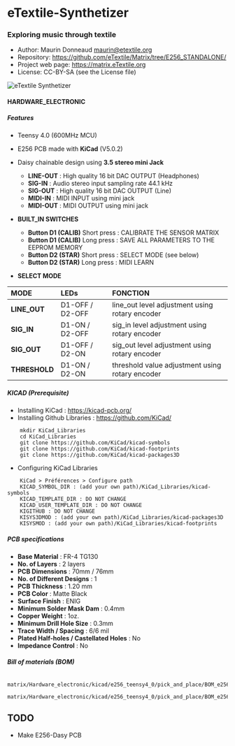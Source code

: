 # eTextile-Synthetizer
### Exploring music through textile

- Author: Maurin Donneaud <maurin@etextile.org>
- Repository: https://github.com/eTextile/Matrix/tree/E256_STANDALONE/
- Project web page: https://matrix.eTextile.org
- License: CC-BY-SA (see the License file)

![eTextile Synthetizer](https://live.staticflickr.com/65535/50747231422_db241da26b_c_d.jpg)

#### HARDWARE_ELECTRONIC
##### Features
- Teensy 4.0 (600MHz MCU)
- E256 PCB made with **KiCad** (V5.0.2)
- Daisy chainable design using **3.5 stereo mini Jack**
    - **LINE-OUT** : High quality 16 bit DAC OUTPUT (Headphones)
    - **SIG-IN** : Audio stereo input sampling rate 44.1 kHz
    - **SIG-OUT** : High quality 16 bit DAC OUTPUT (Line)
    - **MIDI-IN** : MIDI INPUT using mini jack 
    - **MIDI-OUT** : MIDI OUTPUT using mini jack

- **BUILT_IN SWITCHES**
    - **Button D1 (CALIB)** Short press : CALIBRATE THE SENSOR MATRIX
    - **Button D1 (CALIB)** Long press : SAVE ALL PARAMETERS TO THE EEPROM MEMORY
    - **Button D2 (STAR)** Short press : SELECT MODE (see below)
    - **Button D2 (STAR)** Long press : MIDI LEARN

- **SELECT MODE**

|      MODE     |       LEDs      |                     FONCTION                    |
| :------------ | :-------------  | :---------------------------------------------- |
| **LINE_OUT**  | D1-OFF / D2-OFF | line_out level adjustment using rotary encoder  |
| **SIG_IN**    | D1-ON  / D2-OFF | sig_in level adjustment using rotary encoder    |
| **SIG_OUT**   | D1-OFF / D2-ON  | sig_out level adjustment using rotary encoder   |
| **THRESHOLD** | D1-ON  / D2-ON  | threshold value adjustment using rotary encoder |

##### KICAD (Prerequisite)
- Installing KiCad : https://kicad-pcb.org/
- Installing Github Libraries : https://github.com/KiCad/
```
    mkdir KiCad_Libraries
    cd KiCad_Libraries
    git clone https://github.com/KiCad/kicad-symbols
    git clone https://github.com/KiCad/kicad-footprints
    git clone https://github.com/KiCad/kicad-packages3D
```
- Configuring KiCad Libraries
```
    KiCad > Préférences > Configure path
    KICAD_SYMBOL_DIR : (add your own path)/KiCad_Libraries/kicad-symbols
    KICAD_TEMPLATE_DIR : DO NOT CHANGE
    KICAD_USER_TEMPLATE_DIR : DO NOT CHANGE
    KIGITHUB : DO NOT CHANGE
    KISYS3DMOD : (add your own path)/KiCad_Libraries/kicad-packages3D
    KISYSMOD : (add your own path)/KiCad_Libraries/kicad-footprints
```
##### PCB specifications
- **Base Material** : FR-4 TG130
- **No. of Layers** : 2 layers
- **PCB Dimensions** : 70mm / 76mm
- **No. of Different Designs** : 1
- **PCB Thickness** : 1.20 mm
- **PCB Color** : Matte Black
- **Surface Finish** : ENIG
- **Minimum Solder Mask Dam** : 0.4mm
- **Copper Weight** : 1oz.
- **Minimum Drill Hole Size** : 0.3mm
- **Trace Width / Spacing** : 6/6 mil
- **Plated Half-holes / Castellated Holes** : No
- **Impedance Control** : No

##### Bill of materials (BOM)
```
    matrix/Hardware_electronic/kicad/e256_teensy4_0/pick_and_place/BOM_e256_teensy4_0.xls
    matrix/Hardware_electronic/kicad/e256_teensy4_0/pick_and_place/BOM_e256_teensy4_0.cvs
```
## TODO
- Make E256-Dasy PCB
